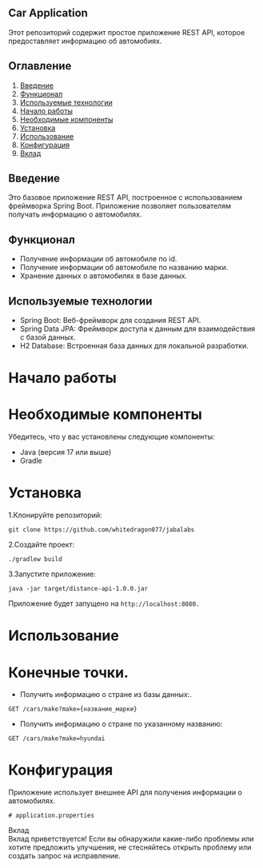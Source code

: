 ## Car Application
Этот репозиторий содержит простое приложение REST API, которое предоставляет информацию об автомобиях.

## Оглавление
1. [Введение](url)
2. [Функционал](url)  
3. [Используемые технологии ](url) 
4. [Начало работы](url)  
5. [Необходимые компоненты](url)  
6. [Установка](url)  
7. [Использование](url)  
8. [Конфигурация](url)  
9. [Вклад](url)  

## Введение  
Это базовое приложение REST API, построенное с использованием фреймворка Spring Boot. Приложение позволяет пользователям получать информацию о автомобилях.  

## Функционал  
- Получение информации об автомобиле по id.  
- Получение информации об автомобиле по названию марки.  
- Хранение данных о автомобилях в базе данных.  
  
## Используемые технологии  
- Spring Boot: Веб-фреймворк для создания REST API.  
- Spring Data JPA: Фреймворк доступа к данным для взаимодействия с базой данных.  
- H2 Database: Встроенная база данных для локальной разработки.  

# Начало работы  
# Необходимые компоненты  

Убедитесь, что у вас установлены следующие компоненты:  

- Java (версия 17 или выше)  
- Gradle

# Установка  

1.Клонируйте репозиторий:  

```
git clone https://github.com/whitedragon077/jabalabs
```  

2.Создайте проект:  

```
./gradlew build
``` 

3.Запустите приложение:  

```
java -jar target/distance-api-1.0.0.jar
```  

Приложение будет запущено на `http://localhost:8080.`

# Использование

# Конечные точки.
- Получить информацию о стране из базы данных:.
```
GET /cars/make?make={название_марки}
```  
- Получить информацию о стране по указанному названию:  
```
GET /cars/make?make=hyundai  
```
# Конфигурация  
Приложение использует внешнее API для получения информации о автомобилях.  

```
# application.properties  
```
Вклад  
Вклад приветствуется! Если вы обнаружили какие-либо проблемы или хотите предложить улучшения, не стесняйтесь открыть проблему или создать запрос на исправление.  
